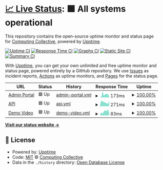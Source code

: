 # [📈 Live Status](https://Computing-Collective.github.io/3FA-Status): <!--live status--> **🟩 All systems operational**

This repository contains the open-source uptime monitor and status page for [Computing Collective](https://Computing-Collective.github.io/3FA-Status), powered by [Upptime](https://github.com/upptime/upptime).

[![Uptime CI](https://github.com/Computing-Collective/3FA-Status/workflows/Uptime%20CI/badge.svg)](https://github.com/Computing-Collective/3FA-Status/actions?query=workflow%3A%22Uptime+CI%22)
[![Response Time CI](https://github.com/Computing-Collective/3FA-Status/workflows/Response%20Time%20CI/badge.svg)](https://github.com/Computing-Collective/3FA-Status/actions?query=workflow%3A%22Response+Time+CI%22)
[![Graphs CI](https://github.com/Computing-Collective/3FA-Status/workflows/Graphs%20CI/badge.svg)](https://github.com/Computing-Collective/3FA-Status/actions?query=workflow%3A%22Graphs+CI%22)
[![Static Site CI](https://github.com/Computing-Collective/3FA-Status/workflows/Static%20Site%20CI/badge.svg)](https://github.com/Computing-Collective/3FA-Status/actions?query=workflow%3A%22Static+Site+CI%22)
[![Summary CI](https://github.com/Computing-Collective/3FA-Status/workflows/Summary%20CI/badge.svg)](https://github.com/Computing-Collective/3FA-Status/actions?query=workflow%3A%22Summary+CI%22)

With [Upptime](https://upptime.js.org), you can get your own unlimited and free uptime monitor and status page, powered entirely by a GitHub repository. We use [Issues](https://github.com/Computing-Collective/3FA-Status/issues) as incident reports, [Actions](https://github.com/Computing-Collective/3FA-Status/actions) as uptime monitors, and [Pages](https://Computing-Collective.github.io/3FA-Status) for the status page.

<!--start: status pages-->
<!-- This summary is generated by Upptime (https://github.com/upptime/upptime) -->
<!-- Do not edit this manually, your changes will be overwritten -->
<!-- prettier-ignore -->
| URL | Status | History | Response Time | Uptime |
| --- | ------ | ------- | ------------- | ------ |
| <img alt="" src="https://icons.duckduckgo.com/ip3/3fa.netlify.app.ico" height="13"> [Admin Portal](https://3fa.netlify.app) | 🟩 Up | [admin-portal.yml](https://github.com/Computing-Collective/3FA-Status/commits/HEAD/history/admin-portal.yml) | <details><summary><img alt="Response time graph" src="./graphs/admin-portal/response-time-week.png" height="20"> 173ms</summary><br><a href="https://Computing-Collective.github.io/3FA-Status/history/admin-portal"><img alt="Response time 165" src="https://img.shields.io/endpoint?url=https%3A%2F%2Fraw.githubusercontent.com%2FComputing-Collective%2F3FA-Status%2FHEAD%2Fapi%2Fadmin-portal%2Fresponse-time.json"></a><br><a href="https://Computing-Collective.github.io/3FA-Status/history/admin-portal"><img alt="24-hour response time 47" src="https://img.shields.io/endpoint?url=https%3A%2F%2Fraw.githubusercontent.com%2FComputing-Collective%2F3FA-Status%2FHEAD%2Fapi%2Fadmin-portal%2Fresponse-time-day.json"></a><br><a href="https://Computing-Collective.github.io/3FA-Status/history/admin-portal"><img alt="7-day response time 173" src="https://img.shields.io/endpoint?url=https%3A%2F%2Fraw.githubusercontent.com%2FComputing-Collective%2F3FA-Status%2FHEAD%2Fapi%2Fadmin-portal%2Fresponse-time-week.json"></a><br><a href="https://Computing-Collective.github.io/3FA-Status/history/admin-portal"><img alt="30-day response time 175" src="https://img.shields.io/endpoint?url=https%3A%2F%2Fraw.githubusercontent.com%2FComputing-Collective%2F3FA-Status%2FHEAD%2Fapi%2Fadmin-portal%2Fresponse-time-month.json"></a><br><a href="https://Computing-Collective.github.io/3FA-Status/history/admin-portal"><img alt="1-year response time 165" src="https://img.shields.io/endpoint?url=https%3A%2F%2Fraw.githubusercontent.com%2FComputing-Collective%2F3FA-Status%2FHEAD%2Fapi%2Fadmin-portal%2Fresponse-time-year.json"></a></details> | <details><summary><a href="https://Computing-Collective.github.io/3FA-Status/history/admin-portal">100.00%</a></summary><a href="https://Computing-Collective.github.io/3FA-Status/history/admin-portal"><img alt="All-time uptime 100.00%" src="https://img.shields.io/endpoint?url=https%3A%2F%2Fraw.githubusercontent.com%2FComputing-Collective%2F3FA-Status%2FHEAD%2Fapi%2Fadmin-portal%2Fuptime.json"></a><br><a href="https://Computing-Collective.github.io/3FA-Status/history/admin-portal"><img alt="24-hour uptime 100.00%" src="https://img.shields.io/endpoint?url=https%3A%2F%2Fraw.githubusercontent.com%2FComputing-Collective%2F3FA-Status%2FHEAD%2Fapi%2Fadmin-portal%2Fuptime-day.json"></a><br><a href="https://Computing-Collective.github.io/3FA-Status/history/admin-portal"><img alt="7-day uptime 100.00%" src="https://img.shields.io/endpoint?url=https%3A%2F%2Fraw.githubusercontent.com%2FComputing-Collective%2F3FA-Status%2FHEAD%2Fapi%2Fadmin-portal%2Fuptime-week.json"></a><br><a href="https://Computing-Collective.github.io/3FA-Status/history/admin-portal"><img alt="30-day uptime 100.00%" src="https://img.shields.io/endpoint?url=https%3A%2F%2Fraw.githubusercontent.com%2FComputing-Collective%2F3FA-Status%2FHEAD%2Fapi%2Fadmin-portal%2Fuptime-month.json"></a><br><a href="https://Computing-Collective.github.io/3FA-Status/history/admin-portal"><img alt="1-year uptime 100.00%" src="https://img.shields.io/endpoint?url=https%3A%2F%2Fraw.githubusercontent.com%2FComputing-Collective%2F3FA-Status%2FHEAD%2Fapi%2Fadmin-portal%2Fuptime-year.json"></a></details>
| <img alt="" src="https://icons.duckduckgo.com/ip3/3fa.bxian03.com.ico" height="13"> [API](https://3fa.bxian03.com/health) | 🟩 Up | [api.yml](https://github.com/Computing-Collective/3FA-Status/commits/HEAD/history/api.yml) | <details><summary><img alt="Response time graph" src="./graphs/api/response-time-week.png" height="20"> 271ms</summary><br><a href="https://Computing-Collective.github.io/3FA-Status/history/api"><img alt="Response time 304" src="https://img.shields.io/endpoint?url=https%3A%2F%2Fraw.githubusercontent.com%2FComputing-Collective%2F3FA-Status%2FHEAD%2Fapi%2Fapi%2Fresponse-time.json"></a><br><a href="https://Computing-Collective.github.io/3FA-Status/history/api"><img alt="24-hour response time 376" src="https://img.shields.io/endpoint?url=https%3A%2F%2Fraw.githubusercontent.com%2FComputing-Collective%2F3FA-Status%2FHEAD%2Fapi%2Fapi%2Fresponse-time-day.json"></a><br><a href="https://Computing-Collective.github.io/3FA-Status/history/api"><img alt="7-day response time 271" src="https://img.shields.io/endpoint?url=https%3A%2F%2Fraw.githubusercontent.com%2FComputing-Collective%2F3FA-Status%2FHEAD%2Fapi%2Fapi%2Fresponse-time-week.json"></a><br><a href="https://Computing-Collective.github.io/3FA-Status/history/api"><img alt="30-day response time 300" src="https://img.shields.io/endpoint?url=https%3A%2F%2Fraw.githubusercontent.com%2FComputing-Collective%2F3FA-Status%2FHEAD%2Fapi%2Fapi%2Fresponse-time-month.json"></a><br><a href="https://Computing-Collective.github.io/3FA-Status/history/api"><img alt="1-year response time 303" src="https://img.shields.io/endpoint?url=https%3A%2F%2Fraw.githubusercontent.com%2FComputing-Collective%2F3FA-Status%2FHEAD%2Fapi%2Fapi%2Fresponse-time-year.json"></a></details> | <details><summary><a href="https://Computing-Collective.github.io/3FA-Status/history/api">100.00%</a></summary><a href="https://Computing-Collective.github.io/3FA-Status/history/api"><img alt="All-time uptime 95.37%" src="https://img.shields.io/endpoint?url=https%3A%2F%2Fraw.githubusercontent.com%2FComputing-Collective%2F3FA-Status%2FHEAD%2Fapi%2Fapi%2Fuptime.json"></a><br><a href="https://Computing-Collective.github.io/3FA-Status/history/api"><img alt="24-hour uptime 100.00%" src="https://img.shields.io/endpoint?url=https%3A%2F%2Fraw.githubusercontent.com%2FComputing-Collective%2F3FA-Status%2FHEAD%2Fapi%2Fapi%2Fuptime-day.json"></a><br><a href="https://Computing-Collective.github.io/3FA-Status/history/api"><img alt="7-day uptime 100.00%" src="https://img.shields.io/endpoint?url=https%3A%2F%2Fraw.githubusercontent.com%2FComputing-Collective%2F3FA-Status%2FHEAD%2Fapi%2Fapi%2Fuptime-week.json"></a><br><a href="https://Computing-Collective.github.io/3FA-Status/history/api"><img alt="30-day uptime 98.76%" src="https://img.shields.io/endpoint?url=https%3A%2F%2Fraw.githubusercontent.com%2FComputing-Collective%2F3FA-Status%2FHEAD%2Fapi%2Fapi%2Fuptime-month.json"></a><br><a href="https://Computing-Collective.github.io/3FA-Status/history/api"><img alt="1-year uptime 98.43%" src="https://img.shields.io/endpoint?url=https%3A%2F%2Fraw.githubusercontent.com%2FComputing-Collective%2F3FA-Status%2FHEAD%2Fapi%2Fapi%2Fuptime-year.json"></a></details>
| <img alt="" src="https://icons.duckduckgo.com/ip3/img.youtube.com.ico" height="13"> [Demo Video](https://img.youtube.com/vi/EXM25gpxC9Y/mqdefault.jpg) | 🟩 Up | [demo-video.yml](https://github.com/Computing-Collective/3FA-Status/commits/HEAD/history/demo-video.yml) | <details><summary><img alt="Response time graph" src="./graphs/demo-video/response-time-week.png" height="20"> 83ms</summary><br><a href="https://Computing-Collective.github.io/3FA-Status/history/demo-video"><img alt="Response time 78" src="https://img.shields.io/endpoint?url=https%3A%2F%2Fraw.githubusercontent.com%2FComputing-Collective%2F3FA-Status%2FHEAD%2Fapi%2Fdemo-video%2Fresponse-time.json"></a><br><a href="https://Computing-Collective.github.io/3FA-Status/history/demo-video"><img alt="24-hour response time 46" src="https://img.shields.io/endpoint?url=https%3A%2F%2Fraw.githubusercontent.com%2FComputing-Collective%2F3FA-Status%2FHEAD%2Fapi%2Fdemo-video%2Fresponse-time-day.json"></a><br><a href="https://Computing-Collective.github.io/3FA-Status/history/demo-video"><img alt="7-day response time 83" src="https://img.shields.io/endpoint?url=https%3A%2F%2Fraw.githubusercontent.com%2FComputing-Collective%2F3FA-Status%2FHEAD%2Fapi%2Fdemo-video%2Fresponse-time-week.json"></a><br><a href="https://Computing-Collective.github.io/3FA-Status/history/demo-video"><img alt="30-day response time 72" src="https://img.shields.io/endpoint?url=https%3A%2F%2Fraw.githubusercontent.com%2FComputing-Collective%2F3FA-Status%2FHEAD%2Fapi%2Fdemo-video%2Fresponse-time-month.json"></a><br><a href="https://Computing-Collective.github.io/3FA-Status/history/demo-video"><img alt="1-year response time 78" src="https://img.shields.io/endpoint?url=https%3A%2F%2Fraw.githubusercontent.com%2FComputing-Collective%2F3FA-Status%2FHEAD%2Fapi%2Fdemo-video%2Fresponse-time-year.json"></a></details> | <details><summary><a href="https://Computing-Collective.github.io/3FA-Status/history/demo-video">100.00%</a></summary><a href="https://Computing-Collective.github.io/3FA-Status/history/demo-video"><img alt="All-time uptime 100.00%" src="https://img.shields.io/endpoint?url=https%3A%2F%2Fraw.githubusercontent.com%2FComputing-Collective%2F3FA-Status%2FHEAD%2Fapi%2Fdemo-video%2Fuptime.json"></a><br><a href="https://Computing-Collective.github.io/3FA-Status/history/demo-video"><img alt="24-hour uptime 100.00%" src="https://img.shields.io/endpoint?url=https%3A%2F%2Fraw.githubusercontent.com%2FComputing-Collective%2F3FA-Status%2FHEAD%2Fapi%2Fdemo-video%2Fuptime-day.json"></a><br><a href="https://Computing-Collective.github.io/3FA-Status/history/demo-video"><img alt="7-day uptime 100.00%" src="https://img.shields.io/endpoint?url=https%3A%2F%2Fraw.githubusercontent.com%2FComputing-Collective%2F3FA-Status%2FHEAD%2Fapi%2Fdemo-video%2Fuptime-week.json"></a><br><a href="https://Computing-Collective.github.io/3FA-Status/history/demo-video"><img alt="30-day uptime 100.00%" src="https://img.shields.io/endpoint?url=https%3A%2F%2Fraw.githubusercontent.com%2FComputing-Collective%2F3FA-Status%2FHEAD%2Fapi%2Fdemo-video%2Fuptime-month.json"></a><br><a href="https://Computing-Collective.github.io/3FA-Status/history/demo-video"><img alt="1-year uptime 100.00%" src="https://img.shields.io/endpoint?url=https%3A%2F%2Fraw.githubusercontent.com%2FComputing-Collective%2F3FA-Status%2FHEAD%2Fapi%2Fdemo-video%2Fuptime-year.json"></a></details>

<!--end: status pages-->

[**Visit our status website →**](https://Computing-Collective.github.io/3FA-Status)

## 📄 License

- Powered by: [Upptime](https://github.com/upptime/upptime)
- Code: [MIT](./LICENSE) © [Computing Collective](https://Computing-Collective.github.io/3FA-Status)
- Data in the `./history` directory: [Open Database License](https://opendatacommons.org/licenses/odbl/1-0/)
